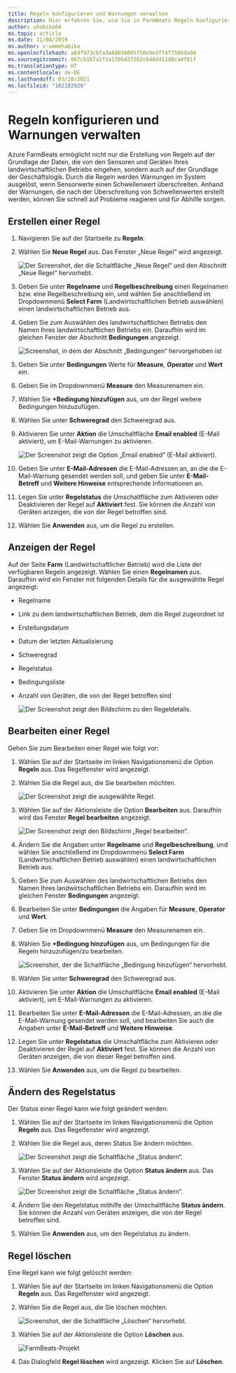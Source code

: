 ```yaml
---
title: Regeln konfigurieren und Warnungen verwalten
description: Hier erfahren Sie, wie Sie in FarmBeats Regeln konfigurieren und Warnungen verwalten.
author: uhabiba04
ms.topic: article
ms.date: 11/04/2019
ms.author: v-ummehabiba
ms.openlocfilehash: a04f973cbfa3a68016065f50e9e2ff4f7566da94
ms.sourcegitcommit: 867cb1b7a1f3a1f0b427282c648d411d0ca4f81f
ms.translationtype: HT
ms.contentlocale: de-DE
ms.lasthandoff: 03/20/2021
ms.locfileid: "102182926"
---
```

# <a name="configure-rules-and-manage-alerts"></a>Regeln konfigurieren und Warnungen verwalten

Azure FarmBeats ermöglicht nicht nur die Erstellung von Regeln auf der Grundlage der Daten, die von den Sensoren und Geräten Ihres landwirtschaftlichen Betriebs eingehen, sondern auch auf der Grundlage der Geschäftslogik. Durch die Regeln werden Warnungen im System ausgelöst, wenn Sensorwerte einen Schwellenwert überschreiten. Anhand der Warnungen, die nach der Überschreitung von Schwellenwerten erstellt werden, können Sie schnell auf Probleme reagieren und für Abhilfe sorgen.

## <a name="create-rule"></a>Erstellen einer Regel

1. Navigieren Sie auf der Startseite zu **Regeln**.
2. Wählen Sie **Neue Regel** aus. Das Fenster „Neue Regel“ wird angezeigt.

    ![Der Screenshot, der die Schaltfläche „Neue Regel“ und den Abschnitt „Neue Regel“ hervorhebt.](./media/configure-rules-and-alerts-in-azure-farmbeats/new-rule-1.png)

3. Geben Sie unter **Regelname** und **Regelbeschreibung** einen Regelnamen bzw. eine Regelbeschreibung ein, und wählen Sie anschließend im Dropdownmenü **Select Farm** (Landwirtschaftlichen Betrieb auswählen) einen landwirtschaftlichen Betrieb aus.
4. Geben Sie zum Auswählen des landwirtschaftlichen Betriebs den Namen Ihres landwirtschaftlichen Betriebs ein. Daraufhin wird im gleichen Fenster der Abschnitt **Bedingungen** angezeigt.  

    ![Screenshot, in dem der Abschnitt „Bedingungen“ hervorgehoben ist](./media/configure-rules-and-alerts-in-azure-farmbeats/new-rule-condition-1.png)

5. Geben Sie unter **Bedingungen** Werte für **Measure**, **Operator** und **Wert** ein.
6. Geben Sie im Dropdownmenü **Measure** den Measurenamen ein.
7. Wählen Sie **+Bedingung hinzufügen** aus, um der Regel weitere Bedingungen hinzuzufügen.
8. Wählen Sie unter **Schweregrad** den Schweregrad aus.
9. Aktivieren Sie unter **Aktion** die Umschaltfläche **Email enabled** (E-Mail aktiviert), um E-Mail-Warnungen zu aktivieren.

    ![Der Screenshot zeigt die Option „Email enabled“ (E-Mail aktiviert).](./media/configure-rules-and-alerts-in-azure-farmbeats/new-rule-email-1.png)

10. Geben Sie unter **E-Mail-Adressen** die E-Mail-Adressen an, an die die E-Mail-Warnung gesendet werden soll, und geben Sie unter **E-Mail-Betreff** und **Weitere Hinweise** entsprechende Informationen an.  
11. Legen Sie unter **Regelstatus** die Umschaltfläche zum Aktivieren oder Deaktivieren der Regel auf **Aktiviert** fest.
    Sie können die Anzahl von Geräten anzeigen, die von der Regel betroffen sind.
12. Wählen Sie **Anwenden** aus, um die Regel zu erstellen.

## <a name="view-rule"></a>Anzeigen der Regel

Auf der Seite **Farm** (Landwirtschaftlicher Betrieb) wird die Liste der verfügbaren Regeln angezeigt. Wählen Sie einen **Regelnamen** aus. Daraufhin wird ein Fenster mit folgenden Details für die ausgewählte Regel angezeigt:
 - Regelname
 - Link zu dem landwirtschaftlichen Betrieb, dem die Regel zugeordnet ist
 - Erstellungsdatum
 - Datum der letzten Aktualisierung
 - Schweregrad
 - Regelstatus
 - Bedingungsliste  
 - Anzahl von Geräten, die von der Regel betroffen sind

    ![Der Screenshot zeigt den Bildschirm zu den Regeldetails.](./media/configure-rules-and-alerts-in-azure-farmbeats/view-rule-1.png)

## <a name="edit-rule"></a>Bearbeiten einer Regel

Gehen Sie zum Bearbeiten einer Regel wie folgt vor:

1. Wählen Sie auf der Startseite im linken Navigationsmenü die Option **Regeln** aus.
   Das Regelfenster wird angezeigt.
2. Wählen Sie die Regel aus, die Sie bearbeiten möchten.

    ![Der Screenshot zeigt die ausgewählte Regel.](./media/configure-rules-and-alerts-in-azure-farmbeats/edit-rule-action-bar-1.png)

3. Wählen Sie auf der Aktionsleiste die Option **Bearbeiten** aus. Daraufhin wird das Fenster **Regel bearbeiten** angezeigt.

    ![Der Screenshot zeigt den Bildschirm „Regel bearbeiten“.](./media/configure-rules-and-alerts-in-azure-farmbeats/edit-rule-one-1.png)

4. Ändern Sie die Angaben unter **Regelname** und **Regelbeschreibung**, und wählen Sie anschließend im Dropdownmenü **Select Farm** (Landwirtschaftlichen Betrieb auswählen) einen landwirtschaftlichen Betrieb aus.
5. Geben Sie zum Auswählen des landwirtschaftlichen Betriebs den Namen Ihres landwirtschaftlichen Betriebs ein. Daraufhin wird im gleichen Fenster **Bedingungen** angezeigt.  
6. Bearbeiten Sie unter **Bedingungen** die Angaben für **Measure**, **Operator** und **Wert**.
7. Geben Sie im Dropdownmenü **Measure** den Measurenamen ein.
8. Wählen Sie **+Bedingung hinzufügen** aus, um Bedingungen für die Regeln hinzuzufügen/zu bearbeiten.

    ![Screenshot, der die Schaltfläche „Bedingung hinzufügen“ hervorhebt.](./media/configure-rules-and-alerts-in-azure-farmbeats/edit-rule-two-1.png)

9.  Wählen Sie unter **Schweregrad** den Schweregrad aus.  
10. Aktivieren Sie unter **Aktion** die Umschaltfläche **Email enabled** (E-Mail aktiviert), um E-Mail-Warnungen zu aktivieren.
11. Bearbeiten Sie unter **E-Mail-Adressen** die E-Mail-Adressen, an die die E-Mail-Warnung gesendet werden soll, und bearbeiten Sie auch die Angaben unter **E-Mail-Betreff** und **Weitere Hinweise**.  
12. Legen Sie unter **Regelstatus** die Umschaltfläche zum Aktivieren oder Deaktivieren der Regel auf **Aktiviert** fest.
Sie können die Anzahl von Geräten anzeigen, die von dieser Regel betroffen sind.
13. Wählen Sie **Anwenden** aus, um die Regel zu bearbeiten.

## <a name="change-rule-status"></a>Ändern des Regelstatus

Der Status einer Regel kann wie folgt geändert werden:

1. Wählen Sie auf der Startseite im linken Navigationsmenü die Option **Regeln** aus. Das Regelfenster wird angezeigt.
2. Wählen Sie die Regel aus, deren Status Sie ändern möchten.

    ![Der Screenshot zeigt die Schaltfläche „Status ändern“.](./media/configure-rules-and-alerts-in-azure-farmbeats/change-status-rule-action-bar-1.png)

3. Wählen Sie auf der Aktionsleiste die Option **Status ändern** aus. Das Fenster **Status ändern** wird angezeigt.

    ![Der Screenshot zeigt die Schaltfläche „Status ändern“.](./media/configure-rules-and-alerts-in-azure-farmbeats/rule-change-status-1.png)

3. Ändern Sie den Regelstatus mithilfe der Umschaltfläche **Status ändern**.
   Sie können die Anzahl von Geräten anzeigen, die von der Regel betroffen sind.
4. Wählen Sie **Anwenden** aus, um den Regelstatus zu ändern.

## <a name="delete-rule"></a>Regel löschen

Eine Regel kann wie folgt gelöscht werden:

1. Wählen Sie auf der Startseite im linken Navigationsmenü die Option **Regeln** aus. Das Regelfenster wird angezeigt.
2. Wählen Sie die Regel aus, die Sie löschen möchten.

    ![Screenshot, der die Schaltfläche „Löschen“ hervorhebt.](./media/configure-rules-and-alerts-in-azure-farmbeats/delete-rule-action-bar-1.png)

3. Wählen Sie auf der Aktionsleiste die Option **Löschen** aus.

    ![FarmBeats-Projekt](./media/configure-rules-and-alerts-in-azure-farmbeats/delete-rule-1.png)

4. Das Dialogfeld **Regel löschen** wird angezeigt. Klicken Sie auf **Löschen**.

